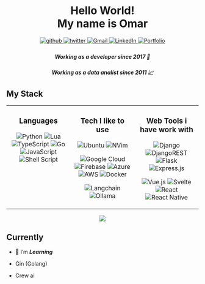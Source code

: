 

<div align="center">
<h1> Hello World! <br> My name is Omar </h1>
</div>  


<div align="center">
<a href="https://github.com/chamartin3" target="_blank">
<img src=https://img.shields.io/badge/github-%2324292e.svg?&style=for-the-badge&logo=github&logoColor=white alt=github style="margin-bottom: 5px;" />
</a>
<a href="https://twitter.com/omiengland" target="_blank">
<img src=https://img.shields.io/badge/twitter-%2300acee.svg?&style=for-the-badge&logo=twitter&logoColor=white alt=twitter style="margin-bottom: 5px;" />
</a>
<a href="mailto:omi.fullstack@gmail.com" target="_blank">
<img src=https://img.shields.io/badge/Gmail-D14836?style=for-the-badge&logo=gmail&logoColor=white alt=Gmail style="margin-bottom: 5px;" />
</a> 
<a href="https://www.linkedin.com/in/ogespana/" target="_blank">
<img src=https://img.shields.io/badge/linkedin-%230077B5.svg?style=for-the-badge&logo=linkedin&logoColor=white alt=LinkedIn style="margin-bottom: 5px;" />
</a> <a href="https://omicv-4db8f.web.app/" target="_blank">
<img src=https://img.shields.io/badge/Portfolio-%230077B5.svg?color=purple&style=for-the-badge alt=Portfolio style="margin-bottom: 5px;"  />
</a> 
</div>  



<div align="center">
<h5> Working as a developer since 2017 🚀 </h5>
<h5> Working as a data analist since 2011 📈 </h5>
</div>  






## My Stack
<table><tr><td valign="top"width="25%"><div align="center">

### Languages
![Python](https://img.shields.io/badge/python-3670A0?style=for-the-badge&logo=python&logoColor=ffdd54) 
![Lua](https://img.shields.io/badge/lua-%232C2D72.svg?style=for-the-badge&logo=lua&logoColor=white)
![TypeScript](https://img.shields.io/badge/typescript-%23007ACC.svg?style=for-the-badge&logo=typescript&logoColor=white)
![Go](https://img.shields.io/badge/go-%2300ADD8.svg?style=for-the-badge&logo=go&logoColor=white)
![JavaScript](https://img.shields.io/badge/javascript-%23323330.svg?style=for-the-badge&logo=javascript&logoColor=black&color=gold)
![Shell Script](https://img.shields.io/badge/shell_script-%23121011.svg?style=for-the-badge&logo=gnu-bash&logoColor=white)



</td><td valign="top" halign="center" width="25%"><div align="center">

### Tech I like to use
  <img alt="Ubuntu" src="https://img.shields.io/badge/Ubuntu-E95420?style=for-the-badge&logo=ubuntu&logoColor=white" />

  <img alt="NVim" src="https://img.shields.io/badge/VIM-%2311AB00.svg?style=for-the-badge&logo=vim&logoColor=white"/>



![Google Cloud](https://img.shields.io/badge/GoogleCloud-%234285F4.svg?style=for-the-badge&logo=google-cloud&logoColor=gold)
![Firebase](https://img.shields.io/badge/firebase-%23039BE5.svg?style=for-the-badge&logo=firebase)
![Azure](https://img.shields.io/badge/azure-%230072C6.svg?style=for-the-badge&logo=azure-devops&logoColor=white)
![AWS](https://img.shields.io/badge/AWS-%23FF9900.svg)
![Docker](https://img.shields.io/badge/docker-%230db7ed.svg?style=for-the-badge&logo=docker&logoColor=white)

<img alt="Langchain" src="https://img.shields.io/badge/Langchain-%23107C10.svg?style=for-the-badge&logoColor=white"/>

<img alt="Ollama" src="https://img.shields.io/badge/Ollama-%23FFFC00.svg?style=for-the-badge&logoColor=white"/>
 
</div>  
</div>  
</td><td valign="top" halign="center" width="25%"><div align="center">

### Web Tools i have work with
![Django](https://img.shields.io/badge/django-%23092E20.svg?style=for-the-badge&logo=django&logoColor=white)
![DjangoREST](https://img.shields.io/badge/DJANGO-REST-ff1709?style=for-the-badge&logo=django&logoColor=white&color=ff1709&labelColor=gray)
![Flask](https://img.shields.io/badge/flask-%23000.svg?style=for-the-badge&logo=flask&logoColor=white)
![Express.js](https://img.shields.io/badge/express.js-%23404d59.svg?style=for-the-badge&logo=express&logoColor=%2361DAFB)

![Vue.js](https://img.shields.io/badge/vuejs-%2335495e.svg?style=for-the-badge&logo=vuedotjs&logoColor=%234FC08D)
![Svelte](https://img.shields.io/badge/svelte-%23f1413d.svg?style=for-the-badge&logo=svelte&logoColor=white)
![React](https://img.shields.io/badge/react-%2320232a.svg?style=for-the-badge&logo=react&logoColor=%2361DAFB)
![React Native](https://img.shields.io/badge/react_native-%2320232a.svg?style=for-the-badge&logo=react&logoColor=%2361DAFB)
</div>  
</td></tr></table>




<div align="center"><img src="https://github-readme-stats.vercel.app/api/top-langs/?username=chamartin3&theme=prussian&layout=compact&hide_border=true&hide=php,html,hack&langs_count=10" align="center" /></div>  


## Currently
- 🌱 I’m ***Learning*** 

- Gin (Golang)
- Crew ai


<br>

